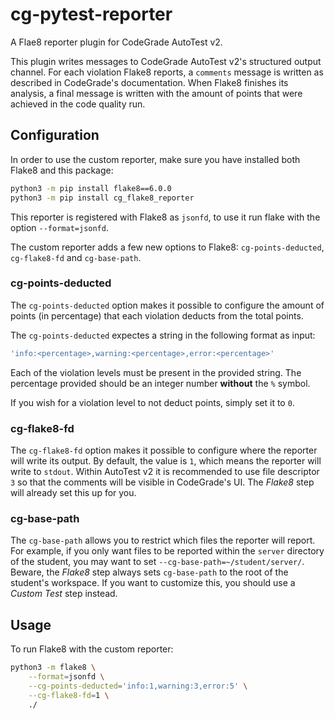 # cg-pytest-reporter

A Flae8 reporter plugin for CodeGrade AutoTest v2.

This plugin writes messages to CodeGrade AutoTest v2's structured output channel.
For each violation Flake8 reports, a `comments` message is written as described
in CodeGrade's documentation. When Flake8 finishes its analysis, a final message
is written with the amount of points that were achieved in the code quality run.

## Configuration

In order to use the custom reporter, make sure you have installed both Flake8
and this package:

```bash
python3 -m pip install flake8==6.0.0
python3 -m pip install cg_flake8_reporter
```

This reporter is registered with Flake8 as `jsonfd`, to use it run flake with
the option `--format=jsonfd`.

The custom reporter adds a few new options to Flake8: `cg-points-deducted`,
`cg-flake8-fd` and `cg-base-path`.

### cg-points-deducted

The `cg-points-deducted` option makes it possible to configure the amount of
points (in percentage) that each violation deducts from the total points.

The `cg-points-deducted` expectes a string in the following format as input:

```bash
'info:<percentage>,warning:<percentage>,error:<percentage>'
```

Each of the violation levels must be present in the provided string. The
percentage provided should be an integer number **without** the `%` symbol.

If you wish for a violation level to not deduct points, simply set it to `0`.

### cg-flake8-fd

The `cg-flake8-fd` option makes it possible to configure where the reporter
will write its output. By default, the value is `1`, which means the reporter
will write to `stdout`. Within AutoTest v2 it is recommended to use file
descriptor `3` so that the comments will be visible in CodeGrade's UI. The
_Flake8_ step will already set this up for you.

### cg-base-path

The `cg-base-path` allows you to restrict which files the reporter will report.
For example, if you only want files to be reported within the `server` directory
of the student, you may want to set `--cg-base-path=~/student/server/`. Beware,
the _Flake8_ step always sets `cg-base-path` to the root of the student's
workspace. If you want to customize this, you should use a _Custom Test_ step
instead.

## Usage

To run Flake8 with the custom reporter:

```bash
python3 -m flake8 \
    --format=jsonfd \
    --cg-points-deducted='info:1,warning:3,error:5' \
    --cg-flake8-fd=1 \
    ./
```
